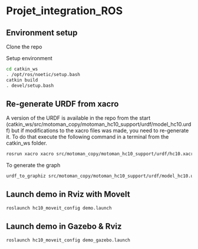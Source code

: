 # Projet_integration_ROS

## Environment setup

Clone the repo 

Setup environment
```bash
cd catkin_ws
. /opt/ros/noetic/setup.bash
catkin build
. devel/setup.bash
```

## Re-generate URDF from xacro

A version of the URDF is available in the repo from the start (catkin_ws/src/motoman_copy/motoman_hc10_support/urdf/model_hc10.urdf) but if modifications to the xacro files was made, you need to re-generate it. To do that execute the following command in a terminal from the catkin_ws folder.

```bash
rosrun xacro xacro src/motoman_copy/motoman_hc10_support/urdf/hc10.xacro -o src/motoman_copy/motoman_hc10_support/urdf/model_hc10.urdf
```

To generate the graph 
```bash
urdf_to_graphiz src/motoman_copy/motoman_hc10_support/urdf/model_hc10.urdf
```

## Launch demo in Rviz with MoveIt

```bash
roslaunch hc10_moveit_config demo.launch 
```

## Launch demo in Gazebo & Rviz

```bash
roslaunch hc10_moveit_config demo_gazebo.launch 
```